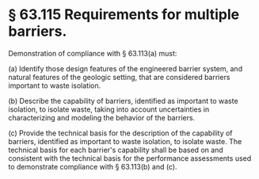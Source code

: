 # § 63.115   Requirements for multiple barriers.

Demonstration of compliance with § 63.113(a) must: 


(a) Identify those design features of the engineered barrier system, and natural features of the geologic setting, that are considered barriers important to waste isolation. 


(b) Describe the capability of barriers, identified as important to waste isolation, to isolate waste, taking into account uncertainties in characterizing and modeling the behavior of the barriers. 


(c) Provide the technical basis for the description of the capability of barriers, identified as important to waste isolation, to isolate waste. The technical basis for each barrier's capability shall be based on and consistent with the technical basis for the performance assessments used to demonstrate compliance with § 63.113(b) and (c). 




